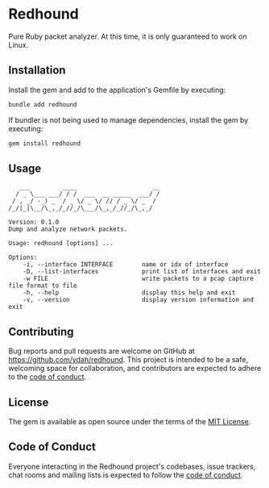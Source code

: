 # Redhound

Pure Ruby packet analyzer.
At this time, it is only guaranteed to work on Linux.

## Installation

Install the gem and add to the application's Gemfile by executing:

```bash
bundle add redhound
```

If bundler is not being used to manage dependencies, install the gem by executing:

```bash
gem install redhound
```

## Usage

```command
   ___         ____                     __
  / _ \___ ___/ / /  ___  __ _____  ___/ /
 / , _/ -_) _  / _ \/ _ \/ // / _ \/ _  /
/_/|_|\__/\_,_/_//_/\___/\_,_/_//_/\_,_/

Version: 0.1.0
Dump and analyze network packets.

Usage: redhound [options] ...

Options:
    -i, --interface INTERFACE        name or idx of interface
    -D, --list-interfaces            print list of interfaces and exit
    -w FILE                          write packets to a pcap capture file format to file
    -h, --help                       display this help and exit
    -v, --version                    display version information and exit
```

## Contributing

Bug reports and pull requests are welcome on GitHub at https://github.com/ydah/redhound. This project is intended to be a safe, welcoming space for collaboration, and contributors are expected to adhere to the [code of conduct](https://github.com/ydah/redhound/blob/main/CODE_OF_CONDUCT.md).

## License

The gem is available as open source under the terms of the [MIT License](https://opensource.org/licenses/MIT).

## Code of Conduct

Everyone interacting in the Redhound project's codebases, issue trackers, chat rooms and mailing lists is expected to follow the [code of conduct](https://github.com/ydah/redhound/blob/main/CODE_OF_CONDUCT.md).
